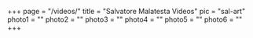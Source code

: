 +++
page = "/videos/"
title = "Salvatore Malatesta Videos"
pic = "sal-art"
photo1 = ""
photo2 = ""
photo3 = ""
photo4 = ""
photo5 = ""
photo6 = ""
+++
